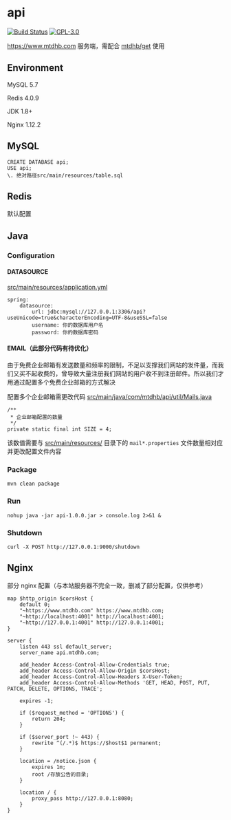 # api

[![Build Status](https://travis-ci.com/mtdhb/api.svg?branch=master)](https://travis-ci.com/mtdhb/api)
[![GPL-3.0](https://img.shields.io/badge/license-GPL--3.0-blue.svg)](LICENSE)

https://www.mtdhb.com 服务端，需配合 [mtdhb/get](https://github.com/mtdhb/get) 使用

## Environment

MySQL 5.7

Redis 4.0.9

JDK 1.8+

Nginx 1.12.2

## MySQL

```
CREATE DATABASE api;
USE api;
\. 绝对路径src/main/resources/table.sql
```

## Redis

默认配置

## Java

### Configuration

#### DATASOURCE

[src/main/resources/application.yml](src/main/resources/application.yml)

```
spring:
    datasource:
        url: jdbc:mysql://127.0.0.1:3306/api?useUnicode=true&characterEncoding=UTF-8&useSSL=false
        username: 你的数据库用户名
        password: 你的数据库密码
```

#### EMAIL（此部分代码有待优化）

由于免费企业邮箱有发送数量和频率的限制，不足以支撑我们网站的发件量，而我们又买不起收费的，曾导致大量注册我们网站的用户收不到注册邮件。所以我们才用通过配置多个免费企业邮箱的方式解决

配置多个企业邮箱需更改代码
[src/main/java/com/mtdhb/api/util/Mails.java](src/main/java/com/mtdhb/api/util/Mails.java)

```
/**
 * 企业邮箱配置的数量
 */
private static final int SIZE = 4;
```

该数值需要与 [src/main/resources/](src/main/resources/) 目录下的 `mail*.properties` 文件数量相对应并更改配置文件内容

### Package

```
mvn clean package
```

### Run

```
nohup java -jar api-1.0.0.jar > console.log 2>&1 &
```

### Shutdown

```
curl -X POST http://127.0.0.1:9000/shutdown
```

## Nginx

部分 nginx 配置（与本站服务器不完全一致，删减了部分配置，仅供参考）

```nginx
map $http_origin $corsHost {
    default 0;
    "~https://www.mtdhb.com" https://www.mtdhb.com;
    "~http://localhost:4001" http://localhost:4001;
    "~http://127.0.0.1:4001" http://127.0.0.1:4001;
}

server {
    listen 443 ssl default_server;
    server_name api.mtdhb.com;

    add_header Access-Control-Allow-Credentials true;
    add_header Access-Control-Allow-Origin $corsHost;
    add_header Access-Control-Allow-Headers X-User-Token;
    add_header Access-Control-Allow-Methods 'GET, HEAD, POST, PUT, PATCH, DELETE, OPTIONS, TRACE';

    expires -1;

    if ($request_method = 'OPTIONS') {
        return 204;
    }

    if ($server_port !~ 443) {
        rewrite ^(/.*)$ https://$host$1 permanent;
    }

    location = /notice.json {
        expires 1m;
        root /存放公告的目录;
    }

    location / {
        proxy_pass http://127.0.0.1:8080;
    }
}
```
